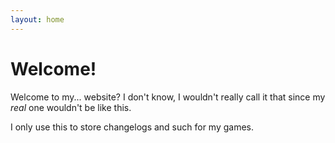 ```yaml
---
layout: home
---
```


# Welcome!

Welcome to my... website? I don't know, I wouldn't really call it that since my *real* one wouldn't be like this.

I only use this to store changelogs and such for my games.